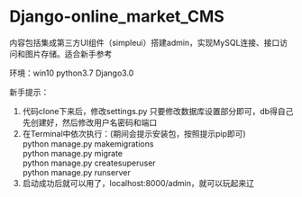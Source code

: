 # Django-online_market_CMS
内容包括集成第三方UI组件（simpleui）搭建admin，实现MySQL连接、接口访问和图片存储。适合新手参考

环境：win10  python3.7  Django3.0

新手提示：
1. 代码clone下来后，修改settings.py 只要修改数据库设置部分即可，db得自己先创建好，然后修改用户名密码和端口
2. 在Terminal中依次执行：(期间会提示安装包，按照提示pip即可)<br>
     python manage.py makemigrations<br>
     python manage.py migrate<br>
     python manage.py createsuperuser<br>
     python manage.py runserver
3. 启动成功后就可以用了，localhost:8000/admin，就可以玩起来辽
